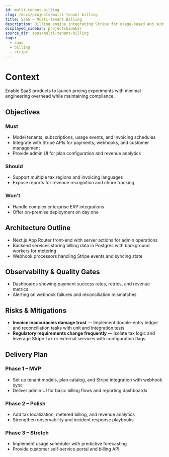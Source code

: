 ```yaml
---
id: multi-tenant-billing
slug: /docs/projects/multi-tenant-billing
title: SaaS – Multi-tenant Billing
description: Billing engine integrating Stripe for usage-based and subscription models.
displayed_sidebar: projectsSidebar
source_dir: apps/multi-tenant-billing
tags:
  - saas
  - billing
  - stripe
---
```

# Context

Enable SaaS products to launch pricing experiments with minimal engineering overhead while maintaining compliance.

## Objectives

### Must
- Model tenants, subscriptions, usage events, and invoicing schedules
- Integrate with Stripe APIs for payments, webhooks, and customer management
- Provide admin UI for plan configuration and revenue analytics

### Should
- Support multiple tax regions and invoicing languages
- Expose reports for revenue recognition and churn tracking

### Won't
- Handle complex enterprise ERP integrations
- Offer on-premise deployment on day one

## Architecture Outline

- Next.js App Router front-end with server actions for admin operations
- Backend services storing billing data in Postgres with background workers for metering
- Webhook processors handling Stripe events and syncing state

## Observability & Quality Gates

- Dashboards showing payment success rates, retries, and revenue metrics
- Alerting on webhook failures and reconciliation mismatches

## Risks & Mitigations

- **Invoice inaccuracies damage trust** — Implement double-entry ledger and reconciliation tasks with unit and integration tests
- **Regulatory requirements change frequently** — Isolate tax logic and leverage Stripe Tax or external services with configuration flags

## Delivery Plan

### Phase 1 – MVP
- Set up tenant models, plan catalog, and Stripe integration with webhook sync
- Deliver admin UI for basic billing flows and reporting dashboards

### Phase 2 – Polish
- Add tax localization, metered billing, and revenue analytics
- Strengthen observability and incident response playbooks

### Phase 3 – Stretch
- Implement usage scheduler with predictive forecasting
- Provide customer self-service portal and billing API
